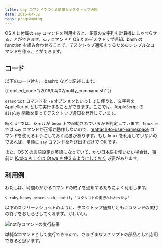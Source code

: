 ```yaml
---
title: say コマンドでつくる簡単なデスクトップ通知
date: 2016-04-02
tags: programming
---
```


OS X に付属の `say` コマンドを利用すると、任意の文字列を計算機にしゃべらせることができます。`say` コマンドと OS X のデスクトップ通知、bash の function を組み合わせることで、デスクトップ通知をするためのシンプルなコマンドを作ることができます。

## コード

以下のコード片を、.bashrc などに記述します。

<p>
{{ embed_code "/2016/04/02/notify_command.sh" }}
</p>

`osascript` コマンドを `-e` オプションといっしょに使うと、文字列を AppleScript として実行することができます。ここでは、AppleScript の `display` 関数を使ってデスクトップ通知を発行しています。

続く `if` では、シェルが tmux 上で起動されているかを判定しています。tmux 上では `say` コマンドが正常に動作しないので、[reattach-to-user-namespace](reattach-to-user-namespace) コマンドを使えるようにしておく必要があります。もし tmux を利用していないのであれば、単純に `say` コマンドを呼び出すだけで OK です。

また、OS X の言語設定が英語になっていて、かつ日本語を使いたい場合は、事前に [Kyoko もしくは Otaya を使えるようにしておく](http://itea40.jp/technic/mac-beginners/kyoko-otoya/) 必要があります。

## 利用例

わたしは、時間のかかるコマンドの終了を通知するためによく利用します。

```
$ ruby heavy-process.rb; notify 'スクリプトの実行がおわったよ'
```

以下のスクリーンショットのように、デスクトップ通知とともにコマンドの実行の終了をおしらせしてくれます。かわいい。

![notifyコマンドの実行結果](/images/2016/04/02/notify_command/finished-script.png)

単純なコマンドとして実行できるので、さまざまなスクリプトの部品として応用できると思います。
